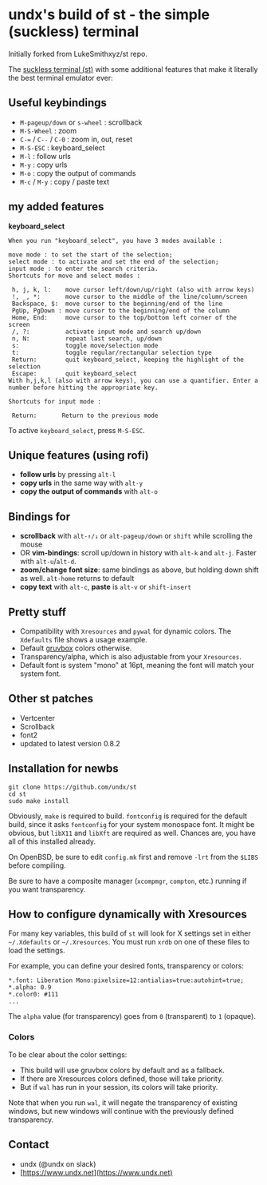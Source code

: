 # undx's build of st - the simple (suckless) terminal

Initially forked from LukeSmithxyz/st repo.

The [suckless terminal (st)](https://st.suckless.org/) with some additional features that make it literally the best terminal emulator ever:


## Useful keybindings

- `M-pageup/down` or `s-wheel` : scrollback
- `M-S-Wheel` : zoom
- `C-=` / `C--` / `C-0` : zoom in, out, reset
- `M-S-ESC` : keyboard_select
- `M-l` : follow urls
- `M-y` : copy urls
- `M-o` : copy the output of commands
- `M-c` / `M-y` : copy / paste text

## my added features

**keyboard_select**

```
When you run "keyboard_select", you have 3 modes available :

move mode : to set the start of the selection;
select mode : to activate and set the end of the selection;
input mode : to enter the search criteria.
Shortcuts for move and select modes :

 h, j, k, l:    move cursor left/down/up/right (also with arrow keys)
 !, _, *:       move cursor to the middle of the line/column/screen
 Backspace, $:  move cursor to the beginning/end of the line
 PgUp, PgDown : move cursor to the beginning/end of the column
 Home, End:     move cursor to the top/bottom left corner of the screen
 /, ?:          activate input mode and search up/down
 n, N:          repeat last search, up/down
 s:             toggle move/selection mode
 t:             toggle regular/rectangular selection type
 Return:        quit keyboard_select, keeping the highlight of the selection
 Escape:        quit keyboard_select
With h,j,k,l (also with arrow keys), you can use a quantifier. Enter a number before hitting the appropriate key.

Shortcuts for input mode :

 Return:       Return to the previous mode
```

To active `keyboard_select`, press `M-S-ESC`.


## Unique features (using rofi)

+ **follow urls** by pressing `alt-l`
+ **copy urls** in the same way with `alt-y`
+ **copy the output of commands** with `alt-o`

## Bindings for

+ **scrollback** with `alt-↑/↓` or `alt-pageup/down` or `shift` while scrolling the mouse
+ OR **vim-bindings**: scroll up/down in history with `alt-k` and `alt-j`. Faster with `alt-u`/`alt-d`.
+ **zoom/change font size**: same bindings as above, but holding down shift as well. `alt-home` returns to default
+ **copy text** with `alt-c`, **paste** is `alt-v` or `shift-insert`

## Pretty stuff

+ Compatibility with `Xresources` and `pywal` for dynamic colors. The `Xdefaults` file shows a usage example.
+ Default [gruvbox](https://github.com/morhetz/gruvbox) colors otherwise.
+ Transparency/alpha, which is also adjustable from your `Xresources`.
+ Default font is system "mono" at 16pt, meaning the font will match your system font.

## Other st patches

+ Vertcenter
+ Scrollback
+ font2
+ updated to latest version 0.8.2

## Installation for newbs

```
git clone https://github.com/undx/st
cd st
sudo make install
```

Obviously, `make` is required to build. `fontconfig` is required for the default build, since it asks `fontconfig` for your system monospace font.  It might be obvious, but `libX11` and `libXft` are required as well. Chances are, you have all of this installed already.

On OpenBSD, be sure to edit `config.mk` first and remove `-lrt` from the `$LIBS` before compiling.

Be sure to have a composite manager (`xcompmgr`, `compton`, etc.) running if you want transparency.

## How to configure dynamically with Xresources

For many key variables, this build of `st` will look for X settings set in either `~/.Xdefaults` or `~/.Xresources`. You must run `xrdb` on one of these files to load the settings.

For example, you can define your desired fonts, transparency or colors:

```
*.font:	Liberation Mono:pixelsize=12:antialias=true:autohint=true;
*.alpha: 0.9
*.color0: #111
...
```

The `alpha` value (for transparency) goes from `0` (transparent) to `1` (opaque).

### Colors

To be clear about the color settings:

- This build will use gruvbox colors by default and as a fallback.
- If there are Xresources colors defined, those will take priority.
- But if `wal` has run in your session, its colors will take priority.

Note that when you run `wal`, it will negate the transparency of existing windows, but new windows will continue with the previously defined transparency.

## Contact

- undx (@undx on slack)
- [https://www.undx.net](https://www.undx.net)
